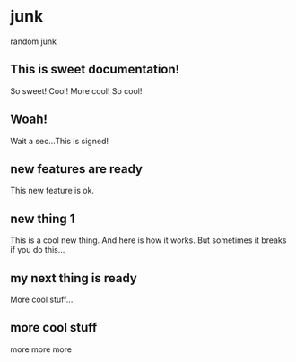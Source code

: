 # junk
random junk

## This is sweet documentation!
So sweet! Cool! More cool! So cool!

## Woah!
Wait a sec...This is signed!  

## new features are ready
This new feature is ok.

## new thing 1
This is a cool new thing. And here is how it works. But sometimes it breaks if you do this...

## my next thing is ready
More cool stuff...

## more cool stuff
more more more
